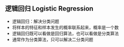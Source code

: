 ## 逻辑回归 Logistic Regression

* 逻辑回归：解决分类问题
* 将样本的特征和样本发生的概率联系起来，概率是一个数
* 逻辑回归既可以看做是回归算法，也可以看做是分类算法
* 通常作为分类算法，只可以解决二分类问题